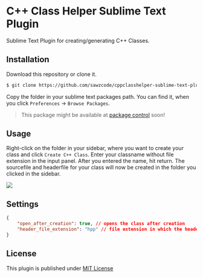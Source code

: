 # C++ Class Helper Sublime Text Plugin

Sublime Text Plugin for creating/generating C++ Classes. 

## Installation

Download this repository or clone it.

```bash
$ git clone https://github.com/sawzcode/cppclasshelper-sublime-text-plugin.git
```

Copy the folder in your sublime text packages path. You can find it, when you click `Preferences` -> `Browse Packages`. 

> This package might be available at <a href="https://github.com/wbond/package_control_channel" target="_blank">package control</a> soon!

## Usage

Right-click on the folder in your sidebar, where you want to create your class and click `Create C++ Class`. Enter your classname without file extension in the input panel. After you entered the name, hit return. The sourcefile and headerfile for your class will now be created in the folder you clicked in the sidebar. 

<img src="https://raw.githubusercontent.com/sawzcode/cppclasshelper-sublime-text-plugin/master/preview.gif">

## Settings

```json
{
	"open_after_creation": true, // opens the class after creation
	"header_file_extension": "hpp" // file extension in which the headerfile is created (e.g.: hpp or h)
}
```

## License 

This plugin is published under [MIT License](https://github.com/sawzcode/cppclasshelper-sublime-text-plugin/blob/master/LICENSE)


